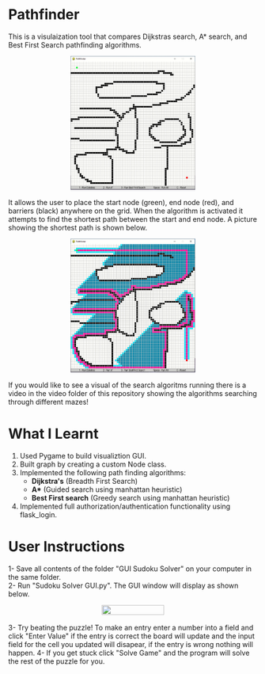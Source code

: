 # Pathfinder
This is a visulaization tool that compares Dijkstras search, A* search, and Best First Search pathfinding algorithms. 

<p align="center"><img src="img/idle.PNG" width="50%" height="50%"></p>

It allows the user to place the start node (green), end node (red), and barriers (black) anywhere on the grid. When the algorithm is activated it attempts to find the shortest path between the start and end node. A picture showing the shortest path is shown below.  

<p align="center"><img src="img/path.PNG" width="50%" height="50%"></p>

If you would like to see a visual of the search algoritms running there is a video in the video folder of this repository showing the algorithms searching through different mazes! 

# What I Learnt
<ol>
 <li>Used Pygame to build visualiztion GUI.</li>
 <li>Built graph by creating a custom Node class.</li>
 <li>Implemented the following path finding algorithms:
  <ul>
    <li><b>Dijkstra's</b> (Breadth First Search)</li>
    <li><b>A*</b> (Guided search using manhattan heuristic)</li>
    <li><b>Best First search</b> (Greedy search using manhattan heuristic)</li> 
  </ul>
 </li>
 <li>Implemented full authorization/authentication functionality using flask_login.</li>
</ol>

# User Instructions
1- Save all contents of the folder "GUI Sudoku Solver" on your computer in the same folder.<br />
2- Run "Sudoku Solver GUI.py". The GUI window will display as shown below.<br/>

<p align="center"><img src="Images/GUI.JPG" width="50%" height="50%"></p>

3- Try beating the puzzle! To make an entry enter a number into a field and click "Enter Value" if the entry is correct the board will update and the input field for the cell you updated will disapear, if the entry is wrong nothing will happen.
4- If you get stuck click "Solve Game" and the program will solve the rest of the puzzle for you.

 
